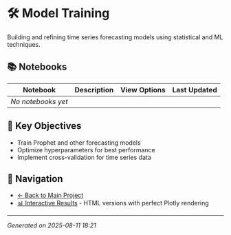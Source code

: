 # 🛠️ Model Training

Building and refining time series forecasting models using statistical and ML techniques.

## 📚 Notebooks

| Notebook | Description | View Options | Last Updated |
|----------|-------------|--------------|--------------|
| *No notebooks yet* | | | |

## 🎯 Key Objectives

- Train Prophet and other forecasting models
- Optimize hyperparameters for best performance
- Implement cross-validation for time series data

## 🔗 Navigation

- [← Back to Main Project](../README.md)
- [📊 Interactive Results](../docs/) - HTML versions with perfect Plotly rendering

---
*Generated on 2025-08-11 18:21*